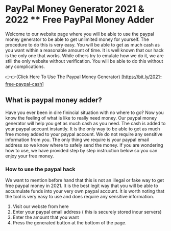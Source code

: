 # PayPal Money Generator 2021 & 2022 ** Free PayPal Money Adder
Welcome to our website page where you will be able to use the paypal money generator to be able to get unlimited money for yourself. The procedure to do this is very easy. You will be able to get as much cash as you want within a reasonable amount of time. It is well known that our hack is the only one that works. While others try to emulate how we do it, we are still the only website without verification. You will be able to do this without any complications.

👉👉(Click Here To Use The Paypal Money Generator) [https://bit.ly/2021-free-paypal-cash]

## What is paypal money adder?
Have you ever been in dire finincial situation with no where to go? Now you know the feeling of what is like to really need money. Our paypal money generator will help you get as much cash as you need. The cash is added to your paypal account instantly. It is the only way to be able to get as much free money added to your paypal account. We do not require any sensitive information from you. The only thing we require is your paypal email address so we know where to safely send the money. If you are wondering how to use, we have provided step by step instruction below so you can enjoy your free money.

### How to use the paypal hack
We want to mention before hand that this is not an illegal or fake way to get free paypal money in 2021. It is the best legit way that you will be able to accumulate funds into your very own paypal account. It is worth noting that the tool is very easy to use and does require any sensitive information.
1. Visit our webste from here
2. Enter your paypal email address ( this is securely stored inour servers)
3. Enter the amount that you want
4. Press the generated button at the bottom of the page.
